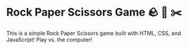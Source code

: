 # Rock Paper Scissors Game 🪨 📰 ✂️ 

This is a simple Rock Paper Scissors game built with HTML, CSS, and JavaScript! Play vs. the computer!
